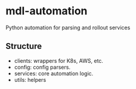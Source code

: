 # mdl-automation
Python automation for parsing and rollout services

## Structure
* clients: wrappers for K8s, AWS, etc.
* config: config parsers.
* services: core automation logic.
* utils: helpers 

